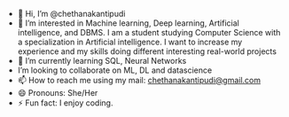 - 👋 Hi, I’m @chethanakantipudi
- 👀 I’m interested in Machine learning, Deep learning, Artificial intelligence, and DBMS. I am a student studying Computer Science with a specialization in Artificial intelligence. I want to increase my experience and my skills doing different interesting real-world projects
- 🌱 I’m currently learning SQL, Neural Networks
- I’m looking to collaborate on ML, DL and datascience 
- 📫 How to reach me using my mail: chethanakantipudi@gmail.com 
- 😄 Pronouns: She/Her
- ⚡ Fun fact: I enjoy coding. 
<!---
chethana kantipudi/chethana kantipudi is a ✨ special ✨ repository because its `README.md` (this file) appears on your GitHub profile.
You can click the Preview link to take a look at your changes.
--->
